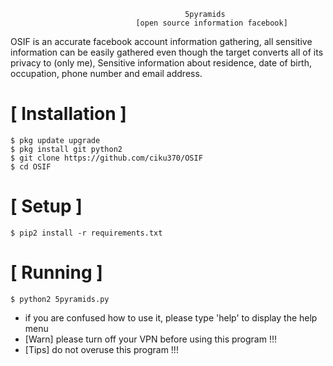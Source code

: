 ```
                                       5pyramids
                            [open source information facebook]
```
OSIF is an accurate facebook account information gathering, all sensitive information can be easily gathered even though the target converts all of its privacy to (only me), Sensitive information about residence, date of birth, occupation, phone number and email address.



# [ Installation ]
```
$ pkg update upgrade
$ pkg install git python2
$ git clone https://github.com/ciku370/OSIF
$ cd OSIF
```

# [ Setup ]
```
$ pip2 install -r requirements.txt
```
# [ Running ]
```
$ python2 5pyramids.py
```
* if you are confused how to use it, please type 'help' to display the help menu
* [Warn] please turn off your VPN before using this program !!!
* [Tips] do not overuse this program !!!
